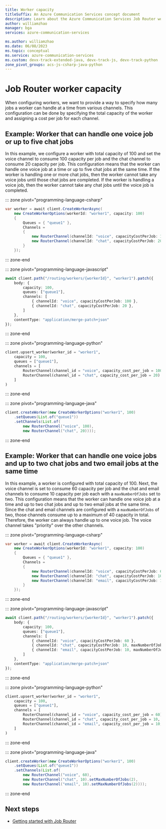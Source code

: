 ```yaml
---
title: Worker capacity
titleSuffix: An Azure Communication Services concept document
description: Learn about the Azure Communication Services Job Router worker capacity concepts.
author: williamzhao
manager: bga
services: azure-communication-services

ms.author: williamzhao
ms.date: 06/08/2023
ms.topic: conceptual
ms.service: azure-communication-services
ms.custom: devx-track-extended-java, devx-track-js, devx-track-python
zone_pivot_groups: acs-js-csharp-java-python
---
```


# Job Router worker capacity

When configuring workers, we want to provide a way to specify how many jobs a worker can handle at a time from various channels.  This configuration can be done by specifying the total capacity of the worker and assigning a cost per job for each channel.

## Example: Worker that can handle one voice job or up to five chat jobs

In this example, we configure a worker with total capacity of 100 and set the voice channel to consume 100 capacity per job and the chat channel to consume 20 capacity per job.  This configuration means that the worker can handle one voice job at a time or up to five chat jobs at the same time.  If the worker is handling one or more chat jobs, then the worker cannot take any voice jobs until those chat jobs are completed.  If the worker is handling a voice job, then the worker cannot take any chat jobs until the voice job is completed.

::: zone pivot="programming-language-csharp"

```csharp
var worker = await client.CreateWorkerAsync(
    new CreateWorkerOptions(workerId: "worker1", capacity: 100)
    {
        Queues = { "queue1" },
        Channels =
        {
            new RouterChannel(channelId: "voice", capacityCostPerJob: 100),
            new RouterChannel(channelId: "chat", capacityCostPerJob: 20)
        }
    });
```

::: zone-end

::: zone pivot="programming-language-javascript"

```typescript
await client.path("/routing/workers/{workerId}", "worker1").patch({
    body: {
        capacity: 100,
        queues: ["queue1"],
        channels: [
            { channelId: "voice", capacityCostPerJob: 100 },
            { channelId: "chat", capacityCostPerJob: 20 },
        ]
    },
    contentType: "application/merge-patch+json"
});
```

::: zone-end

::: zone pivot="programming-language-python"

```python
client.upsert_worker(worker_id = "worker1",
    capacity = 100,
    queues = ["queue1"],
    channels = [
        RouterChannel(channel_id = "voice", capacity_cost_per_job = 100),
        RouterChannel(channel_id = "chat", capacity_cost_per_job = 20)
    ]
)
```

::: zone-end

::: zone pivot="programming-language-java"

```java
client.createWorker(new CreateWorkerOptions("worker1", 100)
    .setQueues(List.of("queue1"))
    .setChannels(List.of(
        new RouterChannel("voice", 100),
        new RouterChannel("chat", 20))));
```

::: zone-end

## Example: Worker that can handle one voice jobs and up to two chat jobs and two email jobs at the same time

In this example, a worker is configured with total capacity of 100.  Next, the voice channel is set to consume 60 capacity per job and the chat and email channels to consume 10 capacity per job each with a `maxNumberOfJobs` set to two.  This configuration means that the worker can handle one voice job at a time and up to two chat jobs and up to two email jobs at the same time.  Since the chat and email channels are configured with a `maxNumberOfJobs` of two, those channels consume up to a maximum of 40 capacity in total.  Therefore, the worker can always handle up to one voice job.  The voice channel takes "priority" over the other channels.

::: zone pivot="programming-language-csharp"

```csharp
var worker = await client.CreateWorkerAsync(
    new CreateWorkerOptions(workerId: "worker1", capacity: 100)
    {
        Queues = { "queue1" },
        Channels =
        {
            new RouterChannel(channelId: "voice", capacityCostPerJob: 60),
            new RouterChannel(channelId: "chat", capacityCostPerJob: 10) { MaxNumberOfJobs = 2},
            new RouterChannel(channelId: "email", capacityCostPerJob: 10) { MaxNumberOfJobs = 2}
        }
    });
```

::: zone-end

::: zone pivot="programming-language-javascript"

```typescript
await client.path("/routing/workers/{workerId}", "worker1").patch({
    body: {
        capacity: 100,
        queues: ["queue1"],
        channels: [
            { channelId: "voice", capacityCostPerJob: 60 },
            { channelId: "chat", capacityCostPerJob: 10, maxNumberOfJobs: 2 },
            { channelId: "email", capacityCostPerJob: 10, maxNumberOfJobs: 2 }
        ]
    },
    contentType: "application/merge-patch+json"
});
```

::: zone-end

::: zone pivot="programming-language-python"

```python
client.upsert_worker(worker_id = "worker1",
    capacity = 100,
    queues = ["queue1"],
    channels = [
        RouterChannel(channel_id = "voice", capacity_cost_per_job = 60),
        RouterChannel(channel_id = "chat", capacity_cost_per_job = 10, max_number_of_jobs = 2),
        RouterChannel(channel_id = "email", capacity_cost_per_job = 10, max_number_of_jobs = 2)
    ]
)
```

::: zone-end

::: zone pivot="programming-language-java"

```java
client.createWorker(new CreateWorkerOptions("worker1", 100)
    .setQueues(List.of("queue1"))
    .setChannels(List.of(
        new RouterChannel("voice", 60),
        new RouterChannel("chat", 10).setMaxNumberOfJobs(2),
        new RouterChannel("email", 10).setMaxNumberOfJobs(2))));
```

::: zone-end

## Next steps

- [Getting started with Job Router](../../quickstarts/router/get-started-router.md)
